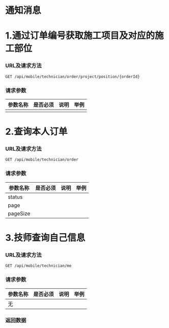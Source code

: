 # 通知消息

# 1.通过订单编号获取施工项目及对应的施工部位

### URL及请求方法
`GET /api/mobile/technician/order/project/position/{orderId}`

### 请求参数

| 参数名称 | 是否必须 | 说明 | 举例 |
| ------ | -------- | ---- | --- |
|  |  |  |  |

# 2.查询本人订单 

### URL及请求方法
`GET /api/mobile/technician/order`

### 请求参数

| 参数名称 | 是否必须 | 说明 | 举例 |
| ------ | -------- | ---- | --- |
| status |  |  |  |
| page |  |  |  |
| pageSize |  |  |  |

# 3.技师查询自己信息 

### URL及请求方法
`GET /api/mobile/technician/me`

### 请求参数

| 参数名称 | 是否必须 | 说明 | 举例 |
| ------ | -------- | ---- | --- |
| 无 |  |  |  |


### 返回数据

```

```
